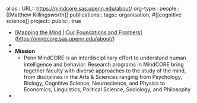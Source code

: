 alias::
URL:: https://mindcore.sas.upenn.edu/about/
org-type::
people:: [[Matthew Killingsworth]] 
publications:: 
tags:: organisation, #[[cognitive science]] 
project::
public:: true

- [[Mapping the Mind | Our Foundations and Frontiers](https://strategic-plan.sas.upenn.edu/emerging-academic-opportunities/advancing-integrated-knowledge/mapping-mind)](https://mindcore.sas.upenn.edu/about/)
-
- **Mission**
	- Penn MindCORE is an interdisciplinary eﬀort to understand human intelligence and behavior. Research programs in MindCORE bring together faculty with diverse approaches to the study of the mind, from disciplines in the Arts & Sciences ranging from Psychology, Biology, Cognitive Science, Neuroscience, and Physics to Economics, Linguistics, Political Science, Sociology, and Philosophy
-